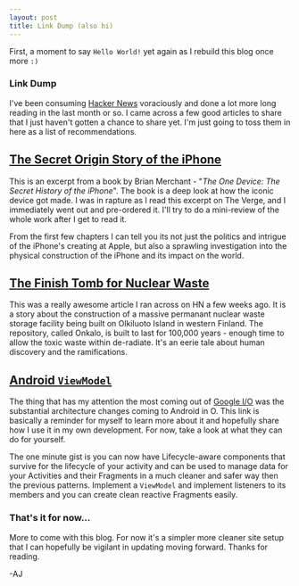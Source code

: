 ```yaml
---
layout: post
title: Link Dump (also hi)
---
```


First, a moment to say `Hello World!` yet again as I rebuild this blog once more `:)`

### Link Dump

I've been consuming [Hacker News](https://news.ycombinator.com/) voraciously and done a lot more long reading in the last month or so.  I came across a few good articles to share that I just haven't gotten a chance to share yet.  I'm just going to toss them in here as a list of recommendations.

## [The Secret Origin Story of the iPhone](https://www.theverge.com/2017/6/13/15782200/one-device-secret-history-iphone-brian-merchant-book-excerpt)

This is an excerpt from a book by Brian Merchant - "*The One Device: The Secret History of the iPhone*".  The book is a deep look at how the iconic device got made.  I was in rapture as I read this excerpt on The Verge, and I immediately went out and pre-ordered it.  I'll try to do a mini-review of the whole work after I get to read it.  

From the first few chapters I can tell you its not just the politics and intrigue of the iPhone's creating at Apple, but also a sprawling investigation into the physical construction of the iPhone and its impact on the world.

## [The Finish Tomb for Nuclear Waste](https://www.wired.co.uk/article/olkiluoto-island-finland-nuclear-waste-onkalo)

This was a really awesome article I ran across on HN a few weeks ago.  It is a story about the construction of a massive permanant nuclear waste storage facility being built on Olkiluoto Island in western Finland.  The repository, called Onkalo, is built to last for 100,000 years - enough time to allow the toxic waste within de-radiate.  It's an eerie tale about human discovery and the ramifications.

## [Android `ViewModel`](https://developer.android.com/topic/libraries/architecture/viewmodel.html)

The thing that has my attention the most coming out of [Google I/O](https://events.google.com/io/recap/) was the substantial architecture changes coming to Android in O.  This link is basically a reminder for myself to learn more about it and hopefully share how I use it in my own development.  For now, take a look at what they can do for yourself.

The one minute gist is you can now have Lifecycle-aware components that survive for the lifecycle of your activity and can be used to manage data for your Activities and their Fragments in a much cleaner and safer way then the previous patterns.  Implement a `ViewModel` and implement listeners to its members and you can create clean reactive Fragments easily.

### That's it for now...

More to come with this blog.  For now it's a simpler more cleaner site setup that I can hopefully be vigilant in updating moving forward.  Thanks for reading.

-AJ
